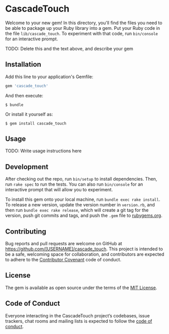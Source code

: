 # CascadeTouch

Welcome to your new gem! In this directory, you'll find the files you need to be able to package up your Ruby library into a gem. Put your Ruby code in the file `lib/cascade_touch`. To experiment with that code, run `bin/console` for an interactive prompt.

TODO: Delete this and the text above, and describe your gem

## Installation

Add this line to your application's Gemfile:

```ruby
gem 'cascade_touch'
```

And then execute:

    $ bundle

Or install it yourself as:

    $ gem install cascade_touch

## Usage

TODO: Write usage instructions here

## Development

After checking out the repo, run `bin/setup` to install dependencies. Then, run `rake spec` to run the tests. You can also run `bin/console` for an interactive prompt that will allow you to experiment.

To install this gem onto your local machine, run `bundle exec rake install`. To release a new version, update the version number in `version.rb`, and then run `bundle exec rake release`, which will create a git tag for the version, push git commits and tags, and push the `.gem` file to [rubygems.org](https://rubygems.org).

## Contributing

Bug reports and pull requests are welcome on GitHub at https://github.com/[USERNAME]/cascade_touch. This project is intended to be a safe, welcoming space for collaboration, and contributors are expected to adhere to the [Contributor Covenant](http://contributor-covenant.org) code of conduct.

## License

The gem is available as open source under the terms of the [MIT License](https://opensource.org/licenses/MIT).

## Code of Conduct

Everyone interacting in the CascadeTouch project’s codebases, issue trackers, chat rooms and mailing lists is expected to follow the [code of conduct](https://github.com/[USERNAME]/cascade_touch/blob/master/CODE_OF_CONDUCT.md).
